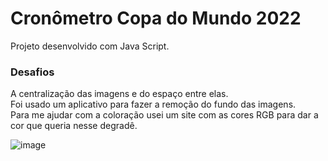 # Cronômetro Copa do Mundo 2022

Projeto desenvolvido com Java Script.

### Desafios <br>
 A centralização das imagens e do espaço entre elas. <br>
 Foi usado um aplicativo para fazer a remoção do fundo das imagens. <br>
 Para me ajudar com a coloração usei um site com as cores RGB para dar a cor que queria nesse degradê.


![image](https://user-images.githubusercontent.com/105385268/192370847-7340a2cd-3fe0-49bb-b45d-1e124c4d3663.png)
